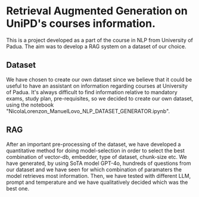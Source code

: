 # Retrieval Augmented Generation on UniPD's courses information.
This is a project developed as a part of the course in NLP from University of Padua.
The aim was to develop a RAG system on a dataset of our choice.
## Dataset
We have chosen to create our own dataset since we believe that it could be useful to have an assistant on information regarding courses at University of Padua.
It's always difficult to find information relative to mandatory exams, study plan, pre-requisites, so we decided to create our own dataset, using the notebook "NicolaLorenzon_ManuelLovo_NLP_DATASET_GENERATOR.ipynb".
## RAG
After an important pre-processing of the dataset, we have developed a quantitative method for doing model-selection in order to select the best combination of vector-db, embedder, type of dataset, chunk-size etc.
We have generated, by using SoTA model GPT-4o, hundreds of questions from our dataset and we have seen for which combination of paramaters the model retrieves most information.
Then, we have tested with different LLM, prompt and temperature and we have qualitatively decided which was the best one.
